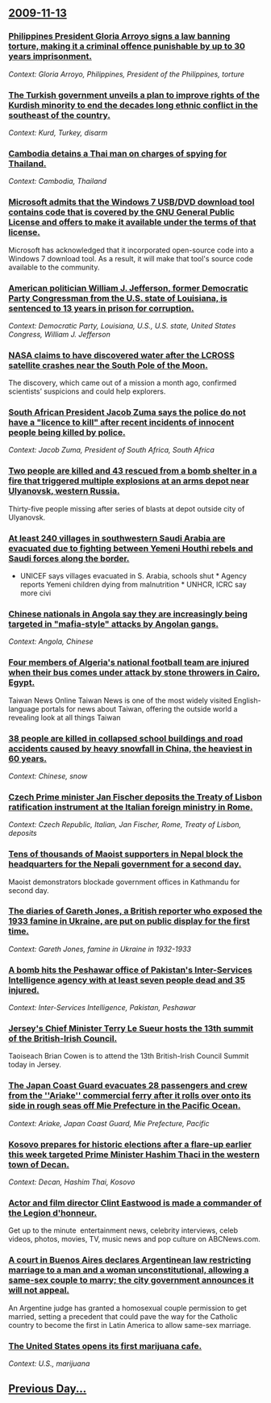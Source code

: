 ## [2009-11-13](/news/2009/11/13/index.md)

### [ Philippines President Gloria Arroyo signs a law banning torture, making it a criminal offence punishable by up to 30 years imprisonment. ](/news/2009/11/13/philippines-president-gloria-arroyo-signs-a-law-banning-torture-making-it-a-criminal-offence-punishable-by-up-to-30-years-imprisonment.md)
_Context: Gloria Arroyo, Philippines, President of the Philippines, torture_

### [ The Turkish government unveils a plan to improve rights of the Kurdish minority to end the decades long ethnic conflict in the southeast of the country. ](/news/2009/11/13/the-turkish-government-unveils-a-plan-to-improve-rights-of-the-kurdish-minority-to-end-the-decades-long-ethnic-conflict-in-the-southeast-of.md)
_Context: Kurd, Turkey, disarm_

### [ Cambodia detains a Thai man on charges of spying for Thailand. ](/news/2009/11/13/cambodia-detains-a-thai-man-on-charges-of-spying-for-thailand.md)
_Context: Cambodia, Thailand_

### [ Microsoft admits that the Windows 7 USB/DVD download tool contains code that is covered by the GNU General Public License and offers to make it available under the terms of that license. ](/news/2009/11/13/microsoft-admits-that-the-windows-7-usb-dvd-download-tool-contains-code-that-is-covered-by-the-gnu-general-public-license-and-offers-to-mak.md)
Microsoft has acknowledged that it incorporated open-source code into a Windows 7 download tool. As a result, it will make that tool&#39;s source code available to the community.

### [ American politician William J. Jefferson, former Democratic Party Congressman from the U.S. state of Louisiana, is sentenced to 13 years in prison for corruption. ](/news/2009/11/13/american-politician-william-j-jefferson-former-democratic-party-congressman-from-the-u-s-state-of-louisiana-is-sentenced-to-13-years-in.md)
_Context: Democratic Party, Louisiana, U.S., U.S. state, United States Congress, William J. Jefferson_

### [ NASA claims to have discovered water after the LCROSS satellite crashes near the South Pole of the Moon. ](/news/2009/11/13/nasa-claims-to-have-discovered-water-after-the-lcross-satellite-crashes-near-the-south-pole-of-the-moon.md)
The discovery, which came out of a mission a month ago, confirmed scientists’ suspicions and could help explorers.

### [ South African President Jacob Zuma says the police do not have a "licence to kill" after recent incidents of innocent people being killed by police. ](/news/2009/11/13/south-african-president-jacob-zuma-says-the-police-do-not-have-a-licence-to-kill-after-recent-incidents-of-innocent-people-being-killed-b.md)
_Context: Jacob Zuma, President of South Africa, South Africa_

### [ Two people are killed and 43 rescued from a bomb shelter in a fire that triggered multiple explosions at an arms depot near Ulyanovsk, western Russia. ](/news/2009/11/13/two-people-are-killed-and-43-rescued-from-a-bomb-shelter-in-a-fire-that-triggered-multiple-explosions-at-an-arms-depot-near-ulyanovsk-west.md)
Thirty-five people missing after series of blasts at depot outside city of Ulyanovsk.

### [ At least 240 villages in southwestern Saudi Arabia are evacuated due to fighting between Yemeni Houthi rebels and Saudi forces along the border. ](/news/2009/11/13/at-least-240-villages-in-southwestern-saudi-arabia-are-evacuated-due-to-fighting-between-yemeni-houthi-rebels-and-saudi-forces-along-the-bo.md)
* UNICEF says villages evacuated in S. Arabia, schools shut * Agency reports Yemeni children dying from malnutrition * UNHCR, ICRC say more civi

### [ Chinese nationals in Angola say they are increasingly being targeted in "mafia-style" attacks by Angolan gangs. ](/news/2009/11/13/chinese-nationals-in-angola-say-they-are-increasingly-being-targeted-in-mafia-style-attacks-by-angolan-gangs.md)
_Context: Angola, Chinese_

### [ Four members of Algeria's national football team are injured when their bus comes under attack by stone throwers in Cairo, Egypt. ](/news/2009/11/13/four-members-of-algeria-s-national-football-team-are-injured-when-their-bus-comes-under-attack-by-stone-throwers-in-cairo-egypt.md)
Taiwan News Online Taiwan News is one of the most widely visited English-language portals for news about Taiwan, offering the outside world a revealing look at all things Taiwan

### [ 38 people are killed in collapsed school buildings and road accidents caused by heavy snowfall in China, the heaviest in 60 years. ](/news/2009/11/13/38-people-are-killed-in-collapsed-school-buildings-and-road-accidents-caused-by-heavy-snowfall-in-china-the-heaviest-in-60-years.md)
_Context: Chinese, snow_

### [ Czech Prime minister Jan Fischer deposits the Treaty of Lisbon ratification instrument at the Italian foreign ministry in Rome. ](/news/2009/11/13/czech-prime-minister-jan-fischer-deposits-the-treaty-of-lisbon-ratification-instrument-at-the-italian-foreign-ministry-in-rome.md)
_Context: Czech Republic, Italian, Jan Fischer, Rome, Treaty of Lisbon, deposits_

### [ Tens of thousands of Maoist supporters in Nepal block the headquarters for the Nepali government for a second day. ](/news/2009/11/13/tens-of-thousands-of-maoist-supporters-in-nepal-block-the-headquarters-for-the-nepali-government-for-a-second-day.md)
Maoist demonstrators blockade government offices in Kathmandu for second day.

### [ The diaries of Gareth Jones, a British reporter who exposed the 1933 famine in Ukraine, are put on public display for the first time. ](/news/2009/11/13/the-diaries-of-gareth-jones-a-british-reporter-who-exposed-the-1933-famine-in-ukraine-are-put-on-public-display-for-the-first-time.md)
_Context: Gareth Jones, famine in Ukraine in 1932-1933_

### [ A bomb hits the Peshawar office of Pakistan's Inter-Services Intelligence agency with at least seven people dead and 35 injured. ](/news/2009/11/13/a-bomb-hits-the-peshawar-office-of-pakistan-s-inter-services-intelligence-agency-with-at-least-seven-people-dead-and-35-injured.md)
_Context: Inter-Services Intelligence, Pakistan, Peshawar_

### [ Jersey's Chief Minister Terry Le Sueur hosts the 13th summit of the British-Irish Council. ](/news/2009/11/13/jersey-s-chief-minister-terry-le-sueur-hosts-the-13th-summit-of-the-britishairish-council.md)
Taoiseach Brian Cowen is to attend the 13th British-Irish Council Summit today in Jersey.

### [ The Japan Coast Guard evacuates 28 passengers and crew from the ''Ariake'' commercial ferry after it rolls over onto its side in rough seas off Mie Prefecture in the Pacific Ocean. ](/news/2009/11/13/the-japan-coast-guard-evacuates-28-passengers-and-crew-from-the-ariake-commercial-ferry-after-it-rolls-over-onto-its-side-in-rough-seas.md)
_Context: Ariake, Japan Coast Guard, Mie Prefecture, Pacific_

### [ Kosovo prepares for historic elections after a flare-up earlier this week targeted Prime Minister Hashim Thaci in the western town of Decan. ](/news/2009/11/13/kosovo-prepares-for-historic-elections-after-a-flare-up-earlier-this-week-targeted-prime-minister-hashim-thaci-in-the-western-town-of-deassa.md)
_Context: Decan, Hashim Thai, Kosovo_

### [ Actor and film director Clint Eastwood is made a commander of the Legion d'honneur. ](/news/2009/11/13/actor-and-film-director-clint-eastwood-is-made-a-commander-of-the-la-c-gion-d-honneur.md)
Get up to the minute &nbsp;entertainment news,&nbsp;celebrity&nbsp;interviews, celeb videos, photos, movies, TV, music news and pop culture on&nbsp;ABCNews.com.

### [ A court in Buenos Aires declares Argentinean law restricting marriage to a man and a woman unconstitutional, allowing a same-sex couple to marry; the city government announces it will not appeal. ](/news/2009/11/13/a-court-in-buenos-aires-declares-argentinean-law-restricting-marriage-to-a-man-and-a-woman-unconstitutional-allowing-a-same-sex-couple-to.md)
An Argentine judge has granted a homosexual couple permission to get married, setting a precedent that could pave the way for the Catholic country to become the first in Latin America to allow same-sex marriage.

### [ The United States opens its first marijuana cafe. ](/news/2009/11/13/the-united-states-opens-its-first-marijuana-cafe.md)
_Context: U.S., marijuana_

## [Previous Day...](/news/2009/11/12/index.md)

